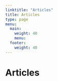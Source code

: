 ```yaml
---
linktitle: "Articles"
title: Articles
type: page
menu:
  main:
    weight: 40
    menu:
  footer:
    weight: 40
---
```

# Articles


